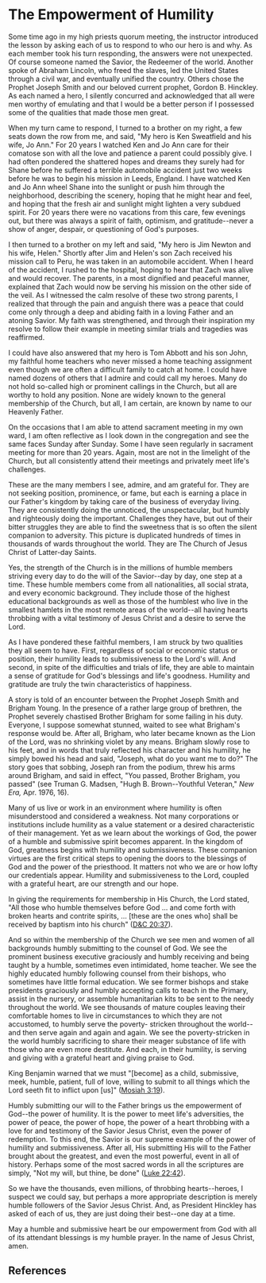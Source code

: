 # The Empowerment of Humility

Some time ago in my high priests quorum meeting, the instructor introduced the
lesson by asking each of us to respond to who our hero is and why. As each
member took his turn responding, the answers were not unexpected. Of course
someone named the Savior, the Redeemer of the world. Another spoke of Abraham
Lincoln, who freed the slaves, led the United States through a civil war, and
eventually unified the country. Others chose the Prophet Joseph Smith and our
beloved current prophet, Gordon B. Hinckley. As each named a hero, I silently
concurred and acknowledged that all were men worthy of emulating and that I
would be a better person if I possessed some of the qualities that made those
men great.

When my turn came to respond, I turned to a brother on my right, a few seats
down the row from me, and said, "My hero is Ken Sweatfield and his wife, Jo
Ann." For 20 years I watched Ken and Jo Ann care for their comatose son with
all the love and patience a parent could possibly give. I had often pondered
the shattered hopes and dreams they surely had for Shane before he suffered a
terrible automobile accident just two weeks before he was to begin his mission
in Leeds, England. I have watched Ken and Jo Ann wheel Shane into the sunlight
or push him through the neighborhood, describing the scenery, hoping that he
might hear and feel, and hoping that the fresh air and sunlight might lighten
a very subdued spirit. For 20 years there were no vacations from this care,
few evenings out, but there was always a spirit of faith, optimism, and
gratitude--never a show of anger, despair, or questioning of God's purposes.

I then turned to a brother on my left and said, "My hero is Jim Newton and his
wife, Helen." Shortly after Jim and Helen's son Zach received his mission call
to Peru, he was taken in an automobile accident. When I heard of the accident,
I rushed to the hospital, hoping to hear that Zach was alive and would
recover. The parents, in a most dignified and peaceful manner, explained that
Zach would now be serving his mission on the other side of the veil. As I
witnessed the calm resolve of these two strong parents, I realized that
through the pain and anguish there was a peace that could come only through a
deep and abiding faith in a loving Father and an atoning Savior. My faith was
strengthened, and through their inspiration my resolve to follow their example
in meeting similar trials and tragedies was reaffirmed.

I could have also answered that my hero is Tom Abbott and his son John, my
faithful home teachers who never missed a home teaching assignment even though
we are often a difficult family to catch at home. I could have named dozens of
others that I admire and could call my heroes. Many do not hold so-called high
or prominent callings in the Church, but all are worthy to hold any position.
None are widely known to the general membership of the Church, but all, I am
certain, are known by name to our Heavenly Father.

On the occasions that I am able to attend sacrament meeting in my own ward, I
am often reflective as I look down in the congregation and see the same faces
Sunday after Sunday. Some I have seen regularly in sacrament meeting for more
than 20 years. Again, most are not in the limelight of the Church, but all
consistently attend their meetings and privately meet life's challenges.

These are the many members I see, admire, and am grateful for. They are not
seeking position, prominence, or fame, but each is earning a place in our
Father's kingdom by taking care of the business of everyday living. They are
consistently doing the unnoticed, the unspectacular, but humbly and
righteously doing the important. Challenges they have, but out of their bitter
struggles they are able to find the sweetness that is so often the silent
companion to adversity. This picture is duplicated hundreds of times in
thousands of wards throughout the world. They are The Church of Jesus Christ
of Latter-day Saints.

Yes, the strength of the Church is in the millions of humble members striving
every day to do the will of the Savior--day by day, one step at a time. These
humble members come from all nationalities, all social strata, and every
economic background. They include those of the highest educational backgrounds
as well as those of the humblest who live in the smallest hamlets in the most
remote areas of the world--all having hearts throbbing with a vital testimony
of Jesus Christ and a desire to serve the Lord.

As I have pondered these faithful members, I am struck by two qualities they
all seem to have. First, regardless of social or economic status or position,
their humility leads to submissiveness to the Lord's will. And second, in
spite of the difficulties and trials of life, they are able to maintain a
sense of gratitude for God's blessings and life's goodness. Humility and
gratitude are truly the twin characteristics of happiness.

A story is told of an encounter between the Prophet Joseph Smith and Brigham
Young. In the presence of a rather large group of brethren, the Prophet
severely chastised Brother Brigham for some failing in his duty. Everyone, I
suppose somewhat stunned, waited to see what Brigham's response would be.
After all, Brigham, who later became known as the Lion of the Lord, was no
shrinking violet by any means. Brigham slowly rose to his feet, and in words
that truly reflected his character and his humility, he simply bowed his head
and said, "Joseph, what do you want me to do?" The story goes that sobbing,
Joseph ran from the podium, threw his arms around Brigham, and said in effect,
"You passed, Brother Brigham, you passed" (see Truman G. Madsen, "Hugh B.
Brown--Youthful Veteran," _New Era,_ Apr. 1976, 16).

Many of us live or work in an environment where humility is often
misunderstood and considered a weakness. Not many corporations or institutions
include humility as a value statement or a desired characteristic of their
management. Yet as we learn about the workings of God, the power of a humble
and submissive spirit becomes apparent. In the kingdom of God, greatness
begins with humility and submissiveness. These companion virtues are the first
critical steps to opening the doors to the blessings of God and the power of
the priesthood. It matters not who we are or how lofty our credentials appear.
Humility and submissiveness to the Lord, coupled with a grateful heart, are
our strength and our hope.

In giving the requirements for membership in His Church, the Lord stated, "All
those who humble themselves before God ... and come forth with broken hearts and
contrite spirits, ... [these are the ones who] shall be received by baptism into
his church" ([D&amp;C 20:37](/scriptures/dc-testament/dc/20.37?lang=eng#36)).

And so within the membership of the Church we see men and women of all
backgrounds humbly submitting to the counsel of God. We see the prominent
business executive graciously and humbly receiving and being taught by a
humble, sometimes even intimidated, home teacher. We see the highly educated
humbly following counsel from their bishops, who sometimes have little formal
education. We see former bishops and stake presidents graciously and humbly
accepting calls to teach in the Primary, assist in the nursery, or assemble
humanitarian kits to be sent to the needy throughout the world. We see
thousands of mature couples leaving their comfortable homes to live in
circumstances to which they are not accustomed, to humbly serve the poverty-
stricken throughout the world--and then serve again and again and again. We
see the poverty-stricken in the world humbly sacrificing to share their meager
substance of life with those who are even more destitute. And each, in their
humility, is serving and giving with a grateful heart and giving praise to
God.

King Benjamin warned that we must "[become] as a child, submissive, meek,
humble, patient, full of love, willing to submit to all things which the Lord
seeth fit to inflict upon [us]" ([Mosiah
3:19](/scriptures/bofm/mosiah/3.19?lang=eng#18)).

Humbly submitting our will to the Father brings us the empowerment of God--the
power of humility. It is the power to meet life's adversities, the power of
peace, the power of hope, the power of a heart throbbing with a love for and
testimony of the Savior Jesus Christ, even the power of redemption. To this
end, the Savior is our supreme example of the power of humility and
submissiveness. After all, His submitting His will to the Father brought about
the greatest, and even the most powerful, event in all of history. Perhaps
some of the most sacred words in all the scriptures are simply, "Not my will,
but thine, be done" ([Luke 22:42](/scriptures/nt/luke/22.42?lang=eng#41)).

So we have the thousands, even millions, of throbbing hearts--heroes, I
suspect we could say, but perhaps a more appropriate description is merely
humble followers of the Savior Jesus Christ. And, as President Hinckley has
asked of each of us, they are just doing their best--one day at a time.

May a humble and submissive heart be our empowerment from God with all of its
attendant blessings is my humble prayer. In the name of Jesus Christ, amen.

## References

